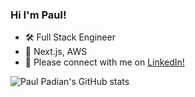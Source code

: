 ### Hi I'm Paul!
- 🛠   Full Stack Engineer
- 💓   Next.js, AWS
- 📩   Please connect with me on [LinkedIn!](https://www.linkedin.com/in/paul-padian)


![Paul Padian's GitHub stats](https://github-readme-stats.vercel.app/api?username=paulpadian&count_private=true)

<!--
**paulpadian/paulpadian** is a ✨ _special_ ✨ repository because its `README.md` (this file) appears on your GitHub profile.

Here are some ideas to get you started:

- 🔭 I’m currently working on ...
- 🌱 I’m currently learning ...
- 👯 I’m looking to collaborate on ...
- 🤔 I’m looking for help with ...
- 💬 Ask me about ...
- 📫 How to reach me: ...
- 😄 Pronouns: ...
- ⚡ Fun fact: ...
-->
